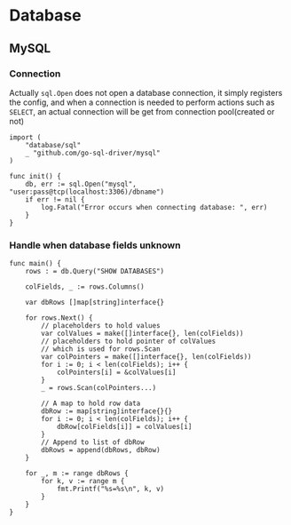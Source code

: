 # Database

## MySQL

### Connection

Actually `sql.Open` does not open a database connection,
it simply registers the config,
and when a connection is needed to perform actions such as `SELECT`,
an actual connection will be get from connection pool(created or not)

```golang
import (
    "database/sql"
    _ "github.com/go-sql-driver/mysql"
)

func init() {
    db, err := sql.Open("mysql", "user:pass@tcp(localhost:3306)/dbname")
    if err != nil {
        log.Fatal("Error occurs when connecting database: ", err)
    }
}
```

### Handle when database fields unknown

```golang
func main() {
    rows : = db.Query("SHOW DATABASES")

    colFields, _ := rows.Columns()

    var dbRows []map[string]interface{}

    for rows.Next() {
        // placeholders to hold values
        var colValues = make([]interface{}, len(colFields))
        // placeholders to hold pointer of colValues
        // which is used for rows.Scan
        var colPointers = make([]interface{}, len(colFields))
        for i := 0; i < len(colFields); i++ {
            colPointers[i] = &colValues[i]
        }
        _ = rows.Scan(colPointers...)

        // A map to hold row data
        dbRow := map[string]interface{}{}
        for i := 0; i < len(colFields); i++ {
            dbRow[colFields[i]] = colValues[i]
        }
        // Append to list of dbRow
        dbRows = append(dbRows, dbRow)
    }

    for _, m := range dbRows {
        for k, v := range m {
            fmt.Printf("%s=%s\n", k, v)
        }
    }
}
```